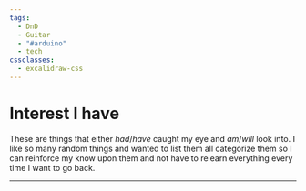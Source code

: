 ```yaml
---
tags:
  - DnD
  - Guitar
  - "#arduino"
  - tech
cssclasses:
  - excalidraw-css
---
```

# Interest I have
These are things that either *had*/*have* caught my eye and *am*/*will* look into.
I like so many random things and wanted to list them all categorize them so I can reinforce my know upon them and not have to relearn everything every time I want to go back.

---
# 